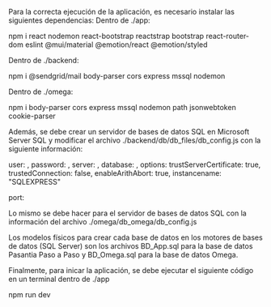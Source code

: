 Para la correcta ejecución de la aplicación, es necesario instalar las siguientes dependencias:
Dentro de ./app:

npm i react nodemon react-bootstrap reactstrap bootstrap react-router-dom eslint @mui/material @emotion/react @emotion/styled

Dentro de ./backend:

npm i @sendgrid/mail body-parser cors express mssql nodemon

Dentro de ./omega:

npm i body-parser cors express mssql nodemon path jsonwebtoken cookie-parser

Además, se debe crear un servidor de bases de datos SQL en Microsoft Server SQL y modificar el archivo ./backend/db/db_files/db_config.js con la siguiente información:

user: ,
password: ,
server: ,
database: ,
options:
    trustServerCertificate: true,
    trustedConnection: false,
    enableArithAbort: true,
instancename: "SQLEXPRESS"

port: 

Lo mismo se debe hacer para el servidor de bases de datos SQL con la información del archivo ./omega/db_omega/db_config.js

Los modelos físicos para crear cada base de datos en los motores de bases de datos (SQL Server) son los archivos BD_App.sql para la base de datos Pasantia Paso a Paso y BD_Omega.sql para la base de datos Omega.

Finalmente, para inicar la aplicación, se debe ejecutar el siguiente código en un terminal dentro de ./app

npm run dev